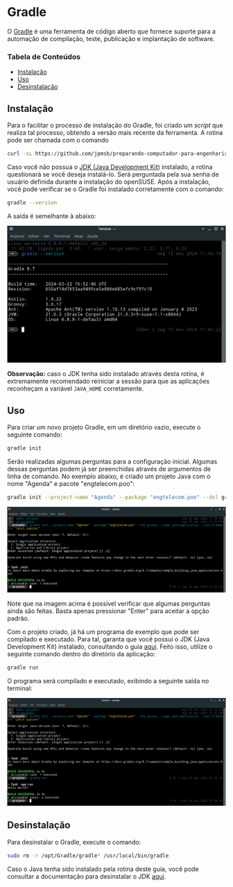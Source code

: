 # Gradle

O [Gradle](https://gradle.org/) é uma ferramenta de código aberto que fornece suporte para a automação de compilação, teste, publicação e implantação de software.

### Tabela de Conteúdos

- [Instalação](#instalação)
- [Uso](#uso)
- [Desinstalação](#desinstalação)

## Instalação

Para o facilitar o processo de instalação do Gradle, foi criado um *script* que realiza tal processo, obtendo a versão mais recente da ferramenta. A rotina pode ser chamada com o comando

```bash
curl -sL https://github.com/jpmsb/preparando-computador-para-engenharia-de-tele/raw/main/scripts-auxiliares/instalar-gradle | bash
```

Caso você não possua o [JDK (Java Development Kit)]((JDK-21.md)) instalado, a rotina questionará se você deseja instalá-lo. Será perguntada pela sua senha de usuário definida durante a instalação do openSUSE. Após a instalação, você pode verificar se o Gradle foi instalado corretamente com o comando:

```bash
gradle --version
```

A saída é semelhante à abaixo:

![](imagens/gradle_version.png)

**Observação:** caso o JDK tenha sido instalado através desta rotina, é extremamente recomendado reiniciar a sessão para que as aplicações reconheçam a variável `JAVA_HOME` corretamente.

## Uso

Para criar um novo projeto Gradle, em um diretório vazio, execute o seguinte comando:

```bash
gradle init
```

Serão realizadas algumas perguntas para a configuração inicial. Algumas dessas perguntas podem já ser preenchidas através de argumentos de linha de comando. No exemplo abaixo, é criado um projeto Java com o nome "Agenda" e pacote "engtelecom.poo":

```bash
gradle init --project-name "Agenda" --package "engtelecom.poo" --dsl groovy --type java-application --test-framework "junit-jupiter"
```

![](imagens/gradle_project_init_extra.png)

Note que na imagem acima é possível verificar que algumas perguntas ainda são feitas. Basta apenas pressionar "Enter" para aceitar a opção padrão.

Com o projeto criado, já há um programa de exemplo que pode ser compilado e executado. Para tal, garanta que você possui o JDK (Java Development Kit) instalado, consultando o guia [aqui](JDK-21.md). Feito isso, utilize o seguinte comando dentro do diretório da aplicação:

```bash
gradle run
```

O programa será compilado e executado, exibindo a seguinte saída no terminal:

![](imagens/gradle_project_init_run.png)


## Desinstalação

Para desinstalar o Gradle, execute o comando:

```bash
sudo rm -r /opt/Gradle/gradle* /usr/local/bin/gradle
```

Caso o Java tenha sido instalado pela rotina deste guia, você pode consultar a documentação para desinstalar o JDK [aqui](JDK-21.md).